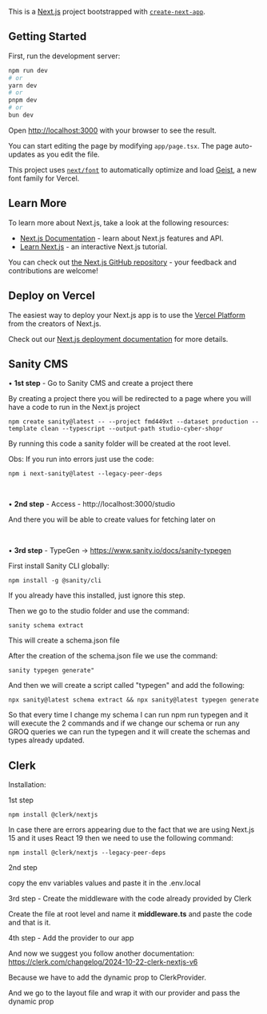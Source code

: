 This is a [Next.js](https://nextjs.org) project bootstrapped with [`create-next-app`](https://nextjs.org/docs/app/api-reference/cli/create-next-app).

## Getting Started

First, run the development server:

```bash
npm run dev
# or
yarn dev
# or
pnpm dev
# or
bun dev
```

Open [http://localhost:3000](http://localhost:3000) with your browser to see the result.

You can start editing the page by modifying `app/page.tsx`. The page auto-updates as you edit the file.

This project uses [`next/font`](https://nextjs.org/docs/app/building-your-application/optimizing/fonts) to automatically optimize and load [Geist](https://vercel.com/font), a new font family for Vercel.

## Learn More

To learn more about Next.js, take a look at the following resources:

- [Next.js Documentation](https://nextjs.org/docs) - learn about Next.js features and API.
- [Learn Next.js](https://nextjs.org/learn) - an interactive Next.js tutorial.

You can check out [the Next.js GitHub repository](https://github.com/vercel/next.js) - your feedback and contributions are welcome!

## Deploy on Vercel

The easiest way to deploy your Next.js app is to use the [Vercel Platform](https://vercel.com/new?utm_medium=default-template&filter=next.js&utm_source=create-next-app&utm_campaign=create-next-app-readme) from the creators of Next.js.

Check out our [Next.js deployment documentation](https://nextjs.org/docs/app/building-your-application/deploying) for more details.

## Sanity CMS

• **1st step** - Go to Sanity CMS and create a project there

By creating a project there you will be redirected to a page where you will have a code to run in the Next.js project

```
npm create sanity@latest -- --project fmd449xt --dataset production --template clean --typescript --output-path studio-cyber-shopr
```    

By running this code a sanity folder will be created at the root level. 

Obs: If you run into errors just use the code: 

```
npm i next-sanity@latest --legacy-peer-deps
```

<br />

• **2nd step** - Access - http://localhost:3000/studio

And there you will be able to create values for fetching later on

<br />

• **3rd step** - TypeGen -> https://www.sanity.io/docs/sanity-typegen 

First install Sanity CLI globally: 
```
npm install -g @sanity/cli 
```

If you already have this installed, just ignore this step.

Then we go to the studio folder and use the command: 

```
sanity schema extract
```
This will create a schema.json file

After the creation of the schema.json file we use the command: 
```
sanity typegen generate"
```
And then we will create a script called "typegen" and add the following: 
```
npx sanity@latest schema extract && npx sanity@latest typegen generate
```

So that every time I change my schema I can run npm run typegen and it will execute the 2 commands and if we change our schema or run any GROQ queries we can run the typegen and it will create the schemas and types already updated.

## Clerk

Installation:

1st step

```
npm install @clerk/nextjs
```

In case there are errors appearing due to the fact that we are using Next.js 15 and it uses React 19 then we need to use the following command:

```
npm install @clerk/nextjs --legacy-peer-deps
```

2nd step

copy the env variables values and paste it in the .env.local

3rd step - Create the middleware with the code already provided by Clerk

Create the file at root level and name it **middleware.ts** and paste the code and that is it.

4th step - Add the provider to our app

And now we suggest you follow another documentation: https://clerk.com/changelog/2024-10-22-clerk-nextjs-v6

Because we have to add the dynamic prop to ClerkProvider.

And we go to the layout file and wrap it with our provider and pass the dynamic prop

